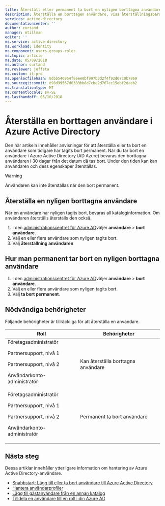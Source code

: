 ```yaml
---
title: Återställ eller permanent ta bort en nyligen borttagna användare i Azure Active Directory | Microsoft Docs
description: Återställa en borttagen användare, visa återställningsbara användare eller permanent ta bort en användare i Azure Active Directory
services: active-directory
documentationcenter: ''
author: curtand
manager: mtillman
editor: ''
ms.service: active-directory
ms.workload: identity
ms.component: users-groups-roles
ms.topic: article
ms.date: 05/09/2018
ms.author: curtand
ms.reviewer: jeffsta
ms.custom: it-pro
ms.openlocfilehash: 8dbb546954f8eee0bf997b3d2f4f92d67c0b7869
ms.sourcegitcommit: d98d99567d0383bb8d7cbe2d767ec15ebf2daeb2
ms.translationtype: MT
ms.contentlocale: sv-SE
ms.lasthandoff: 05/10/2018
---
```

# <a name="restore-a-deleted-user-in-azure-active-directory"></a>Återställa en borttagen användare i Azure Active Directory

Den här artikeln innehåller anvisningar för att återställa eller ta bort en användare som tidigare har tagits bort permanent. När du tar bort en användare i Azure Active Directory (AD Azure) bevaras den borttagna användaren i 30 dagar från det datum då tas bort. Under den tiden kan kan användaren och dess egenskaper återställas. 

> [!wARNING]
> Användaren kan inte återställas när den bort permanent.


## <a name="how-to-restore-a-recently-deleted-user"></a>Återställa en nyligen borttagna användare
När en användare har nyligen tagits bort, bevaras all kataloginformation. Om användaren återställs återställs den också.

1. I den [administrationscentret för Azure AD](https://aad.portal.azure.com)väljer **användare** &gt; **bort användare**. 
2. Välj en eller flera användare som nyligen tagits bort.
3. Välj **återställning användaren**.

## <a name="how-to-permanently-delete-a-recently-deleted-user"></a>Hur man permanent tar bort en nyligen borttagna användare

1. I den [administrationscentret för Azure AD](https://aad.portal.azure.com)väljer **användare** &gt; **bort användare**. 
2. Välj en eller flera användare som nyligen tagits bort.
3. Välj **ta bort permanent**.

## <a name="required-permissions"></a>Nödvändiga behörigheter
Följande behörigheter är tillräckliga för att återställa en användare.

Roll  | Behörigheter 
--------- | ---------
Företagsadministratör<p>Partnersupport, nivå 1<p>Partnersupport, nivå 2<p>Användarkonto-administratör | Kan återställa borttagna användare 
Företagsadministratör<p>Partnersupport, nivå 1<p>Partnersupport, nivå 2<p>Användarkonto-administratör | Permanent ta bort användare

## <a name="next-steps"></a>Nästa steg
Dessa artiklar innehåller ytterligare information om hantering av Azure Active Directory-användare.

* [Snabbstart: Lägg till eller ta bort användare till Azure Active Directory](add-users-azure-active-directory.md)
* [Hantera användarprofiler](active-directory-users-profile-azure-portal.md)
* [Lägg till gästanvändare från en annan katalog](active-directory-b2b-what-is-azure-ad-b2b.md) 
* [Tilldela en användare till en roll i din Azure AD](active-directory-users-assign-role-azure-portal.md)
